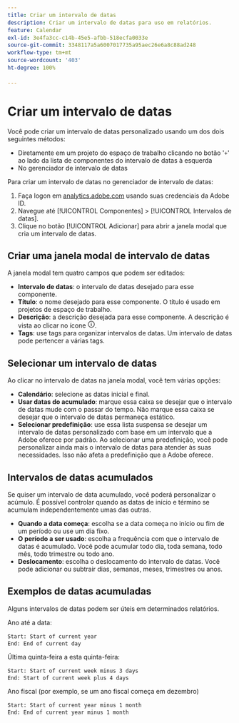 ```yaml
---
title: Criar um intervalo de datas
description: Criar um intervalo de datas para uso em relatórios.
feature: Calendar
exl-id: 3e4fa3cc-c14b-45e5-afbb-518ecfa0033e
source-git-commit: 3348117a5a6007017735a95aec26e6a8c88ad248
workflow-type: tm+mt
source-wordcount: '403'
ht-degree: 100%

---
```


# Criar um intervalo de datas

Você pode criar um intervalo de datas personalizado usando um dos dois seguintes métodos:

* Diretamente em um projeto do espaço de trabalho clicando no botão &#39;`+`&#39; ao lado da lista de componentes do intervalo de datas à esquerda
* No gerenciador de intervalo de datas

Para criar um intervalo de datas no gerenciador de intervalo de datas:

1. Faça logon em [analytics.adobe.com](https://analytics.adobe.com) usando suas credenciais da Adobe ID.
1. Navegue até [!UICONTROL Componentes] > [!UICONTROL Intervalos de datas].
1. Clique no botão [!UICONTROL Adicionar] para abrir a janela modal que cria um intervalo de datas.

## Criar uma janela modal de intervalo de datas

A janela modal tem quatro campos que podem ser editados:

* **Intervalo de datas**: o intervalo de datas desejado para esse componente.
* **Título**: o nome desejado para esse componente. O título é usado em projetos de espaço de trabalho.
* **Descrição**: a descrição desejada para esse componente. A descrição é vista ao clicar no ícone ![i](../assets/i.png).
* **Tags**: use tags para organizar intervalos de datas. Um intervalo de datas pode pertencer a várias tags.

## Selecionar um intervalo de datas

Ao clicar no intervalo de datas na janela modal, você tem várias opções:

* **Calendário**: selecione as datas inicial e final.
* **Usar datas do acumulado**: marque essa caixa se desejar que o intervalo de datas mude com o passar do tempo. Não marque essa caixa se desejar que o intervalo de datas permaneça estático.
* **Selecionar predefinição**: use essa lista suspensa se desejar um intervalo de datas personalizado com base em um intervalo que a Adobe oferece por padrão. Ao selecionar uma predefinição, você pode personalizar ainda mais o intervalo de datas para atender às suas necessidades. Isso não afeta a predefinição que a Adobe oferece.

## Intervalos de datas acumulados

Se quiser um intervalo de data acumulado, você poderá personalizar o acúmulo. É possível controlar quando as datas de início e término se acumulam independentemente umas das outras.

* **Quando a data começa**: escolha se a data começa no início ou fim de um período ou use um dia fixo.
* **O período a ser usado**: escolha a frequência com que o intervalo de datas é acumulado. Você pode acumular todo dia, toda semana, todo mês, todo trimestre ou todo ano.
* **Deslocamento**: escolha o deslocamento do intervalo de datas. Você pode adicionar ou subtrair dias, semanas, meses, trimestres ou anos.

## Exemplos de datas acumuladas

Alguns intervalos de datas podem ser úteis em determinados relatórios.

Ano até a data:

```text
Start: Start of current year
End: End of current day
```

Última quinta-feira a esta quinta-feira:

```text
Start: Start of current week minus 3 days
End: Start of current week plus 4 days
```

Ano fiscal (por exemplo, se um ano fiscal começa em dezembro)

```text
Start: Start of current year minus 1 month
End: End of current year minus 1 month
```
